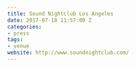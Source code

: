 ```yaml
---
title: Sound Nightclub Los Angeles
date: 2017-07-18 11:57:00 Z
categories:
- press
tags:
- venue
website: http://www.soundnightclub.com/
---
```


